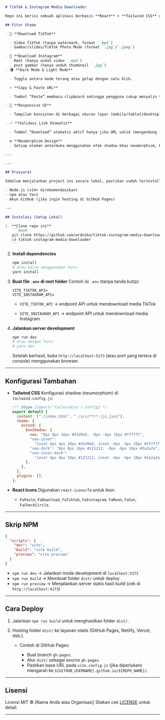 ````markdown
# TikTok & Instagram Media Downloader

Repo ini berisi sebuah aplikasi berbasis **React** + **Tailwind CSS** dengan tema **neumorphism** (light & dark mode) yang memungkinkan pengguna untuk mengunduh media (video/GIF/gambar) dari TikTok maupun Instagram secara langsung tanpa watermark.

## Fitur Utama

- 🎥 **Download TikTok**

  - Video TikTok (tanpa watermark, format `.mp4`)
  - Gambar/slides/TikTok Photo Mode (format `.jpg`/`.jpeg`)

- 📸 **Download Instagram**
  - Reel (hanya unduh video `.mp4`)
  - post gambar (hanya unduh thumbnail `.jpg`)
- 🌗 **Dark Mode & Light Mode**

  - Toggle antara mode terang atau gelap dengan satu klik.

- ✂️ **Copy & Paste URL**

  - Tombol “Paste” membaca clipboard sehingga pengguna cukup menyalin tautan di aplikasi TikTok/Instagram lalu klik “Paste”.

- 🔄 **Responsive UI**

  - Tampilan konsisten di berbagai ukuran layar (mobile/tablet/desktop).

- ✅ **Validasi Link Otomatis**

  - Tombol “Download” otomatis aktif hanya jika URL valid (mengandung `tiktok.com` atau `instagram.com`/`ig.com`).

- ⚙️ **Neumorphism Design**
  - Setiap elemen antarmuka menggunakan efek shadow khas neumorphism, baik di light maupun dark mode.

---

---

## Prasyarat

Sebelum menjalankan project ini secara lokal, pastikan sudah terinstall:

- Node.js (v14+ direkomendasikan)
- npm atau Yarn
- Akun GitHub (jika ingin hosting di GitHub Pages)

---

## Instalasi (Setup Lokal)

1. **Clone repo ini**
   ```bash
   git clone https://github.com/wrdnika/tiktok-instagram-media-downloader.git
   cd tiktok-instagram-media-downloader
   ```
````

2. **Install dependencies**

   ```bash
   npm install
   # atau kalau menggunakan Yarn:
   yarn install
   ```

3. **Buat file `.env` di root folder**
   Contoh isi `.env` (tanpa tanda kutip):

   ```
   VITE_TIKTOK_API=
   VITE_INSTAGRAM_API=
   ```

   - `VITE_TIKTOK_API` → endpoint API untuk mendownload media TikTok

   - `VITE_INSTAGRAM_API` → endpoint API untuk mendownload media Instagram

4. **Jalankan server development**

   ```bash
   npm run dev
   # atau dengan Yarn:
   # yarn dev
   ```

   Setelah berhasil, buka `http://localhost:5173` (atau port yang tertera di console) menggunakan browser.

---

## Konfigurasi Tambahan

- **Tailwind CSS**
  Konfigurasi shadow (neumorphism) di `tailwind.config.js`:

  ```js
  /** @type {import('tailwindcss').Config} */
  export default {
    content: ["./index.html", "./src/**/*.{js,jsx}"],
    theme: {
      extend: {
        boxShadow: {
          neo: "8px 8px 16px #d1d9e6, -8px -8px 16px #ffffff",
          "neo-inset":
            "inset 4px 4px 10px #d1d9e6, inset -4px -4px 10px #ffffff",
          "neo-dark": "8px 8px 16px #121212, -8px -8px 16px #2a2a2a",
          "neo-inset-dark":
            "inset 4px 4px 10px #121212, inset -4px -4px 10px #2a2a2a",
        },
      },
    },
    plugins: [],
  };
  ```

- **React Icons**
  Digunakan `react-icons/fa` untuk ikon:

  - `FaPaste`, `FaDownload`, `FaTiktok`, `FaInstagram`, `FaMoon`, `FaSun`, `FaCheckCircle`.

---

## Skrip NPM

```json
{
  "scripts": {
    "dev": "vite",
    "build": "vite build",
    "preview": "vite preview"
  }
}
```

- `npm run dev` → Jalankan mode development di `localhost:5173`
- `npm run build` → Membuat folder `dist/` untuk deploy
- `npm run preview` → Menjalankan server statis hasil build (cek di `http://localhost:4173`)

---

## Cara Deploy

1. Jalankan `npm run build` untuk menghasilkan folder `dist/`.
2. Hosting folder `dist/` ke layanan statis (GitHub Pages, Netlify, Vercel, dsb.).

   - Contoh di GitHub Pages:

     - Buat branch `gh-pages`.
     - Atur `dist/` sebagai source `gh-pages`.
     - Pastikan base URL pada `vite.config.js` (jika diperlukan) mengarah ke `${GITHUB_USERNAME}.github.io/${REPO_NAME}/`.

---

## Lisensi

Licensi MIT © \[Nama Anda atau Organisasi]
Silakan cek [LICENSE](./LICENSE) untuk detail.

---

```

```
